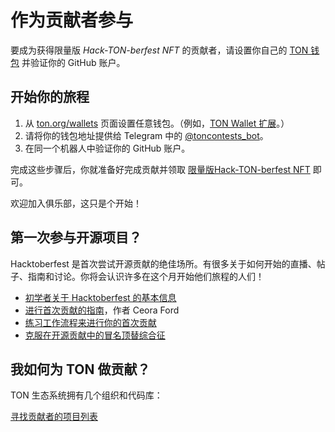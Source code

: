 # 作为贡献者参与

要成为获得限量版 *Hack-TON-berfest NFT* 的贡献者，请设置你自己的 [TON 钱包](https://ton.org/wallets) 并验证你的 GitHub 账户。

## 开始你的旅程

1. 从 [ton.org/wallets](https://ton.org/wallets) 页面设置任意钱包。（例如，[TON Wallet 扩展](https://chrome.google.com/webstore/detail/ton-wallet/nphplpgoakhhjchkkhmiggakijnkhfnd)。）
2. 请将你的钱包地址提供给 Telegram 中的 [@toncontests_bot](https://t.me/toncontests_bot)。
3. 在同一个机器人中验证你的 GitHub 账户。

完成这些步骤后，你就准备好完成贡献并领取 [限量版Hack-TON-berfest NFT](/contribute/hacktoberfest/#what-the-rewards) 即可。

欢迎加入俱乐部，这只是个开始！

## 第一次参与开源项目？

Hacktoberfest 是首次尝试开源贡献的绝佳场所。有很多关于如何开始的直播、帖子、指南和讨论。你将会认识许多在这个月开始他们旅程的人们！

* [初学者关于 Hacktoberfest 的基本信息](https://hacktoberfest.com/participation/#beginner-resources)
* [进行首次贡献的指南](https://dev.to/codesandboxio/how-to-make-your-first-open-source-contribution-2oim)，作者 Ceora Ford
* [练习工作流程来进行你的首次贡献](https://github.com/firstcontributions/first-contributions)
* [克服在开源贡献中的冒名顶替综合征](https://blackgirlbytes.dev/conquering-the-fear-of-contributing-to-open-source)

## 我如何为 TON 做贡献？

TON 生态系统拥有几个组织和代码库：

<span className="DocsMarkdown--button-group-content">
  <a href="/hacktonberfest"
     className="Button Button-is-docs-primary">
    寻找贡献者的项目列表
  </a>
</span>
